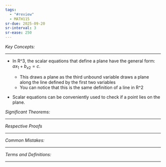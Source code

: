 ```yaml
---
tags:
  - "#review"
  - MATH115
sr-due: 2025-09-20
sr-interval: 3
sr-ease: 250
---
```

*Key Concepts:*
___

- In R^3, the scalar equations that define a plane have the general form: $ax_{1}+b_{x2}=c$. 
	- This draws a plane as the third unbound variable draws a plane along the line defined by the first two variables
	- You can notice that this is the same definition of a line in R^2

- Scalar equations can be conveniently used to check if a point lies on the plane. 

*Significant Theorems:*
___

*Respective Proofs*
___

*Common Mistakes:*
___

*Terms and Definitions:*
___

